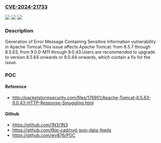### [CVE-2024-21733](https://cve.mitre.org/cgi-bin/cvename.cgi?name=CVE-2024-21733)
![](https://img.shields.io/static/v1?label=Product&message=Apache%20Tomcat&color=blue)
![](https://img.shields.io/static/v1?label=Version&message=8.5.7%3C%3D%208.5.63%20&color=brighgreen)
![](https://img.shields.io/static/v1?label=Vulnerability&message=CWE-209%20Generation%20of%20Error%20Message%20Containing%20Sensitive%20Information&color=brighgreen)

### Description

Generation of Error Message Containing Sensitive Information vulnerability in Apache Tomcat.This issue affects Apache Tomcat: from 8.5.7 through 8.5.63, from 9.0.0-M11 through 9.0.43.Users are recommended to upgrade to version 8.5.64 onwards or 9.0.44 onwards, which contain a fix for the issue.

### POC

#### Reference
- http://packetstormsecurity.com/files/176951/Apache-Tomcat-8.5.63-9.0.43-HTTP-Response-Smuggling.html

#### Github
- https://github.com/1N3/1N3
- https://github.com/fkie-cad/nvd-json-data-feeds
- https://github.com/wy876/POC

